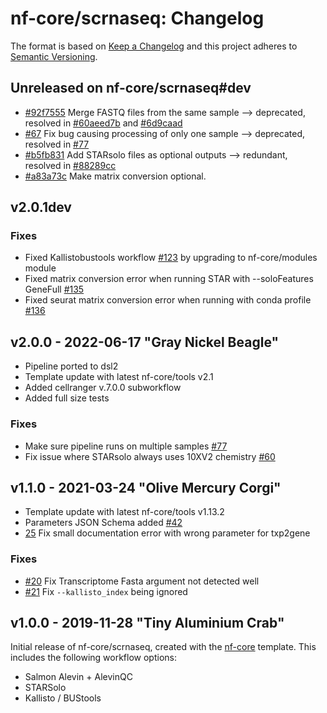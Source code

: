 # nf-core/scrnaseq: Changelog

The format is based on [Keep a Changelog](https://keepachangelog.com/en/1.0.0/)
and this project adheres to [Semantic Versioning](https://semver.org/spec/v2.0.0.html).

## Unreleased on nf-core/scrnaseq#dev

- [#92f7555](https://github.com/RHReynolds/nf-core-scrnaseq/commit/92f7555f73a703e56631fa9a8a80bceb0da961a7) Merge FASTQ files from the same sample --> deprecated, resolved in [#60aeed7b](https://github.com/nf-core/scrnaseq/commit/60aeed7b3bfaa967512de944e24a7ce90c40063f) and [#6d9caad](https://github.com/nf-core/scrnaseq/commit/6d9caade906a386b9c5e1165b952fb9c20eb578e)
- [#67](https://github.com/nf-core/scrnaseq/pull/67) Fix bug causing processing of only one sample --> deprecated, resolved in [#77](https://github.com/nf-core/scrnaseq/pull/77)
- [#b5fb831](https://github.com/RHReynolds/nf-core-scrnaseq/commit/b5fb83162f18193a3422c7af6fe61ed790134b63) Add STARsolo files as optional outputs --> redundant, resolved in [#88289cc](https://github.com/nf-core/scrnaseq/tree/88289cca2fea04aed10fe00786ade69c83202613)
- [#a83a73c](https://github.com/RHReynolds/nf-core-scrnaseq/commit/a83a73c33394856e0544de1bad9ed15ac43c930b) Make matrix conversion optional.

## v2.0.1dev

### Fixes

- Fixed Kallistobustools workflow [#123](https://github.com/nf-core/scrnaseq/issues/123) by upgrading to nf-core/modules module
- Fixed matrix conversion error when running STAR with --soloFeatures GeneFull [#135](https://github.com/nf-core/scrnaseq/pull/135)
- Fixed seurat matrix conversion error when running with conda profile [#136](https://github.com/nf-core/scrnaseq/pull/136)

## v2.0.0 - 2022-06-17 "Gray Nickel Beagle"

- Pipeline ported to dsl2
- Template update with latest nf-core/tools v2.1
- Added cellranger v.7.0.0 subworkflow
- Added full size tests

### Fixes

- Make sure pipeline runs on multiple samples [#77](https://github.com/nf-core/scrnaseq/pull/77)
- Fix issue where STARsolo always uses 10XV2 chemistry [#60](https://github.com/nf-core/scrnaseq/issues/60)

## v1.1.0 - 2021-03-24 "Olive Mercury Corgi"

- Template update with latest nf-core/tools v1.13.2
- Parameters JSON Schema added [#42](https://github.com/nf-core/scrnaseq/issues/42)
- [25](https://github.com/nf-core/scrnaseq/issues/25) Fix small documentation error with wrong parameter for txp2gene

### Fixes

- [#20](https://github.com/nf-core/scrnaseq/issues/20) Fix Transcriptome Fasta argument not detected well
- [#21](https://github.com/nf-core/scrnaseq/issues/21) Fix `--kallisto_index` being ignored

## v1.0.0 - 2019-11-28 "Tiny Aluminium Crab"

Initial release of nf-core/scrnaseq, created with the [nf-core](http://nf-co.re/) template.
This includes the following workflow options:

- Salmon Alevin + AlevinQC
- STARSolo
- Kallisto / BUStools
